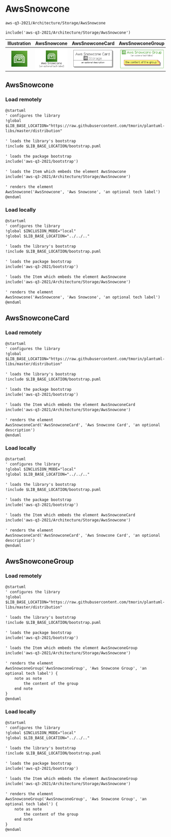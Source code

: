 # AwsSnowcone


```text
aws-q3-2021/Architecture/Storage/AwsSnowcone
```

```text
include('aws-q3-2021/Architecture/Storage/AwsSnowcone')
```



| Illustration | AwsSnowcone | AwsSnowconeCard | AwsSnowconeGroup |
| :---: | :---: | :---: | :---: |
| ![illustration for Illustration](../../../aws-q3-2021/Architecture/Storage/AwsSnowcone.png) | ![illustration for AwsSnowcone](../../../aws-q3-2021/Architecture/Storage/AwsSnowcone.Local.png) | ![illustration for AwsSnowconeCard](../../../aws-q3-2021/Architecture/Storage/AwsSnowconeCard.Local.png) | ![illustration for AwsSnowconeGroup](../../../aws-q3-2021/Architecture/Storage/AwsSnowconeGroup.Local.png) |




## AwsSnowcone

### Load remotely
```plantuml
@startuml
' configures the library
!global $LIB_BASE_LOCATION="https://raw.githubusercontent.com/tmorin/plantuml-libs/master/distribution"

' loads the library's bootstrap
!include $LIB_BASE_LOCATION/bootstrap.puml

' loads the package bootstrap
include('aws-q3-2021/bootstrap')

' loads the Item which embeds the element AwsSnowcone
include('aws-q3-2021/Architecture/Storage/AwsSnowcone')

' renders the element
AwsSnowcone('AwsSnowcone', 'Aws Snowcone', 'an optional tech label')
@enduml
```

### Load locally
```plantuml
@startuml
' configures the library
!global $INCLUSION_MODE="local"
!global $LIB_BASE_LOCATION="../../.."

' loads the library's bootstrap
!include $LIB_BASE_LOCATION/bootstrap.puml

' loads the package bootstrap
include('aws-q3-2021/bootstrap')

' loads the Item which embeds the element AwsSnowcone
include('aws-q3-2021/Architecture/Storage/AwsSnowcone')

' renders the element
AwsSnowcone('AwsSnowcone', 'Aws Snowcone', 'an optional tech label')
@enduml
```

## AwsSnowconeCard

### Load remotely
```plantuml
@startuml
' configures the library
!global $LIB_BASE_LOCATION="https://raw.githubusercontent.com/tmorin/plantuml-libs/master/distribution"

' loads the library's bootstrap
!include $LIB_BASE_LOCATION/bootstrap.puml

' loads the package bootstrap
include('aws-q3-2021/bootstrap')

' loads the Item which embeds the element AwsSnowconeCard
include('aws-q3-2021/Architecture/Storage/AwsSnowcone')

' renders the element
AwsSnowconeCard('AwsSnowconeCard', 'Aws Snowcone Card', 'an optional description')
@enduml
```

### Load locally
```plantuml
@startuml
' configures the library
!global $INCLUSION_MODE="local"
!global $LIB_BASE_LOCATION="../../.."

' loads the library's bootstrap
!include $LIB_BASE_LOCATION/bootstrap.puml

' loads the package bootstrap
include('aws-q3-2021/bootstrap')

' loads the Item which embeds the element AwsSnowconeCard
include('aws-q3-2021/Architecture/Storage/AwsSnowcone')

' renders the element
AwsSnowconeCard('AwsSnowconeCard', 'Aws Snowcone Card', 'an optional description')
@enduml
```

## AwsSnowconeGroup

### Load remotely
```plantuml
@startuml
' configures the library
!global $LIB_BASE_LOCATION="https://raw.githubusercontent.com/tmorin/plantuml-libs/master/distribution"

' loads the library's bootstrap
!include $LIB_BASE_LOCATION/bootstrap.puml

' loads the package bootstrap
include('aws-q3-2021/bootstrap')

' loads the Item which embeds the element AwsSnowconeGroup
include('aws-q3-2021/Architecture/Storage/AwsSnowcone')

' renders the element
AwsSnowconeGroup('AwsSnowconeGroup', 'Aws Snowcone Group', 'an optional tech label') {
    note as note
        the content of the group
    end note
}
@enduml
```

### Load locally
```plantuml
@startuml
' configures the library
!global $INCLUSION_MODE="local"
!global $LIB_BASE_LOCATION="../../.."

' loads the library's bootstrap
!include $LIB_BASE_LOCATION/bootstrap.puml

' loads the package bootstrap
include('aws-q3-2021/bootstrap')

' loads the Item which embeds the element AwsSnowconeGroup
include('aws-q3-2021/Architecture/Storage/AwsSnowcone')

' renders the element
AwsSnowconeGroup('AwsSnowconeGroup', 'Aws Snowcone Group', 'an optional tech label') {
    note as note
        the content of the group
    end note
}
@enduml
```

